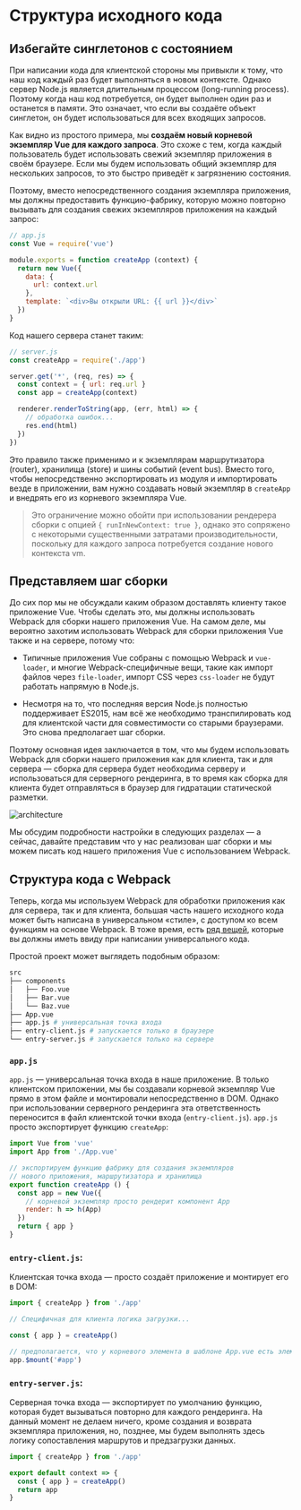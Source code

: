 # Структура исходного кода

## Избегайте синглетонов с состоянием

При написании кода для клиентской стороны мы привыкли к тому, что наш код каждый раз будет выполняться в новом контексте. Однако сервер Node.js является длительным процессом (long-running process). Поэтому когда наш код потребуется, он будет выполнен один раз и останется в памяти. Это означает, что если вы создаёте объект синглетон, он будет использоваться для всех входящих запросов.

Как видно из простого примера, мы **создаём новый корневой экземпляр Vue для каждого запроса**. Это схоже с тем, когда каждый пользователь будет использовать свежий экземпляр приложения в своём браузере. Если мы будем использовать общий экземпляр для нескольких запросов, то это быстро приведёт к загрязнению состояния.

Поэтому, вместо непосредственного создания экземпляра приложения, мы должны предоставить функцию-фабрику, которую можно повторно вызывать для создания свежих экземпляров приложения на каждый запрос:

``` js
// app.js
const Vue = require('vue')

module.exports = function createApp (context) {
  return new Vue({
    data: {
      url: context.url
    },
    template: `<div>Вы открыли URL: {{ url }}</div>`
  })
}
```

Код нашего сервера станет таким:

``` js
// server.js
const createApp = require('./app')

server.get('*', (req, res) => {
  const context = { url: req.url }
  const app = createApp(context)

  renderer.renderToString(app, (err, html) => {
    // обработка ошибок...
    res.end(html)
  })
})
```

Это правило также применимо и к экземплярам маршрутизатора (router), хранилища (store) и шины событий (event bus). Вместо того, чтобы непосредственно экспортировать из модуля и импортировать везде в приложении, вам нужно создавать новый экземпляр в `createApp` и внедрять его из корневого экземпляра Vue.

> Это ограничение можно обойти при использовании рендерера сборки с опцией `{ runInNewContext: true }`, однако это сопряжено с некоторыми существенными затратами производительности, поскольку для каждого запроса потребуется создание нового контекста vm.

## Представляем шаг сборки

До сих пор мы не обсуждали каким образом доставлять клиенту такое приложение Vue. Чтобы сделать это, мы должны использовать Webpack для сборки нашего приложения Vue. На самом деле, мы вероятно захотим использовать Webpack для сборки приложения Vue также и на сервере, потому что:

- Типичные приложения Vue собраны с помощью Webpack и `vue-loader`, и многие Webpack-специфичные вещи, такие как импорт файлов через `file-loader`, импорт CSS через `css-loader` не будут работать напрямую в Node.js.

- Несмотря на то, что последняя версия Node.js полностью поддерживает ES2015, нам всё же необходимо транспилировать код для клиентской части для совместимости со старыми браузерами. Это снова предполагает шаг сборки.

Поэтому основная идея заключается в том, что мы будем использовать Webpack для сборки нашего приложения как для клиента, так и для сервера — сборка для сервера будет необходима серверу и использоваться для серверного рендеринга, в то время как сборка для клиента будет отправляться в браузер для гидратации статической разметки.

![architecture](https://cloud.githubusercontent.com/assets/499550/17607895/786a415a-5fee-11e6-9c11-45a2cfdf085c.png)

Мы обсудим подробности настройки в следующих разделах — а сейчас, давайте представим что у нас реализован шаг сборки и мы можем писать код нашего приложения Vue с использованием Webpack.

## Структура кода с Webpack

Теперь, когда мы используем Webpack для обработки приложения как для сервера, так и для клиента, большая часть нашего исходного кода может быть написана в универсальном «стиле», с доступом ко всем функциям на основе Webpack. В тоже время, есть [ряд вещей](./universal.md), которые вы должны иметь ввиду при написании универсального кода.

Простой проект может выглядеть подобным образом:

``` bash
src
├── components
│   ├── Foo.vue
│   ├── Bar.vue
│   └── Baz.vue
├── App.vue
├── app.js # универсальная точка входа
├── entry-client.js # запускается только в браузере
└── entry-server.js # запускается только на сервере
```

### `app.js`

`app.js` — универсальная точка входа в наше приложение. В только клиентском приложении, мы бы создавали корневой экземпляр Vue прямо в этом файле и монтировали непосредственно в DOM. Однако при использовании серверного рендеринга эта ответственность переносится в файл клиентской точки входа (`entry-client.js`). `app.js` просто экспортирует функцию `createApp`:

``` js
import Vue from 'vue'
import App from './App.vue'

// экспортируем функцию фабрику для создания экземпляров
// нового приложения, маршрутизатора и хранилища
export function createApp () {
  const app = new Vue({
    // корневой экземпляр просто рендерит компонент App
    render: h => h(App)
  })
  return { app }
}
```

### `entry-client.js`:

Клиентская точка входа — просто создаёт приложение и монтирует его в DOM:

``` js
import { createApp } from './app'

// Специфичная для клиента логика загрузки...

const { app } = createApp()

// предполагается, что у корневого элемента в шаблоне App.vue есть элемент с `id="app"`
app.$mount('#app')
```

### `entry-server.js`:

Серверная точка входа — экспортирует по умолчанию функцию, которая будет вызываться повторно для каждого рендеринга. На данный момент не делаем ничего, кроме создания и возврата экземпляра приложения, но, позднее, мы будем выполнять здесь логику сопоставления маршрутов и предзагрузки данных.

``` js
import { createApp } from './app'

export default context => {
  const { app } = createApp()
  return app
}
```
